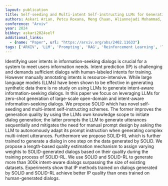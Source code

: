 ```yaml
---
layout: publication
title: Self-seeding and Multi-intent Self-instructing LLMs for Generating Intent-aware Information-Seeking dialogs
authors: Askari Arian, Petcu Roxana, Meng Chuan, Aliannejadi Mohammad, Abolghasemi Amin, Kanoulas Evangelos, Verberne Suzan
conference: "Arxiv"
year: 2024
bibkey: askari2024self
additional_links:
  - {name: "Paper", url: "https://arxiv.org/abs/2402.11633"}
tags: ['ARXIV', 'LLM', 'Prompting', 'RAG', 'Reinforcement Learning', 'Training Techniques']
---
```

Identifying user intents in information-seeking dialogs is crucial for a system to meet users information needs. Intent prediction (IP) is challenging and demands sufficient dialogs with human-labeled intents for training. However manually annotating intents is resource-intensive. While large language models (LLMs) have been shown to be effective in generating synthetic data there is no study on using LLMs to generate intent-aware information-seeking dialogs. In this paper we focus on leveraging LLMs for zero-shot generation of large-scale open-domain and intent-aware information-seeking dialogs. We propose SOLID which has novel self-seeding and multi-intent self-instructing schemes. The former improves the generation quality by using the LLMs own knowledge scope to initiate dialog generation; the latter prompts the LLM to generate utterances sequentially and mitigates the need for manual prompt design by asking the LLM to autonomously adapt its prompt instruction when generating complex multi-intent utterances. Furthermore we propose SOLID-RL which is further trained to generate a dialog in one step on the data generated by SOLID. We propose a length-based quality estimation mechanism to assign varying weights to SOLID-generated dialogs based on their quality during the training process of SOLID-RL. We use SOLID and SOLID-RL to generate more than 300k intent-aware dialogs surpassing the size of existing datasets. Experiments show that IP methods trained on dialogs generated by SOLID and SOLID-RL achieve better IP quality than ones trained on human-generated dialogs.
